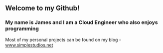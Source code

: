 ## Welcome to my Github! 
### My name is James and I am a Cloud Engineer who also enjoys programming
Most of my personal projects can be found on my blog - www.simplestudios.net

<!--
**thekingofhyrule/thekingofhyrule** is a ✨ _special_ ✨ repository because its `README.md` (this file) appears on your GitHub profile.

Here are some ideas to get you started:

- 🔭 I’m currently working on ...
- 🌱 I’m currently learning ...
- 👯 I’m looking to collaborate on ...
- 🤔 I’m looking for help with ...
- 💬 Ask me about ...
- 📫 How to reach me: ...
-  Pronouns: ...
- ⚡ Fun fact: ...
-->
